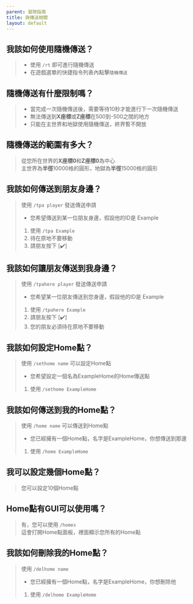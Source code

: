 ```yaml
---
parent: 冒險指南
title: 與傳送相關
layout: default
---
```


## **我該如何使用隨機傳送？**
> - 使用 `/rt` 即可進行隨機傳送
> - 在遊戲選單的快捷指令列表內點擊`隨機傳送`

## **隨機傳送有什麼限制嗎？**
> - 當完成一次隨機傳送後，需要等待10秒才能進行下一次隨機傳送  
> - 無法傳送到**X座標**或**Z座標**在500到-500之間的地方  
> - 只能在主世界和地獄使用隨機傳送，終界暫不開放

## **隨機傳送的範圍有多大？**
> 從您所在世界的**X座標0**和**Z座標0**為中心  
> 主世界為**半徑**10000格的圓形，地獄為**半徑**15000格的圓形

## **我該如何傳送到朋友身邊？**
> 使用 `/tpa player` 發送傳送申請  
>
> - 您希望傳送到某一位朋友身邊，假設他的ID是 Example
> 1. 使用 `/tpa Example`
> 2. 待在原地不要移動
> 3. 請朋友按下 [✔️]

## **我該如何讓朋友傳送到我身邊？**
> 使用 `/tpahere player` 發送傳送申請  
>
> - 您希望某一位朋友傳送到您身邊，假設他的ID是 Example
> 1. 使用 `/tpahere Example`
> 2. 請朋友按下 [✔️]
> 3. 您的朋友必須待在原地不要移動

## **我該如何設定Home點？**
> 使用 `/sethome name` 可以設定Home點
>
> - 您希望設定一個名為ExampleHome的Home傳送點
> 1. 使用 `/sethome ExampleHome`

## **我該如何傳送到我的Home點？**
> 使用 `/home name` 可以傳送到Home點
>
> - 您已經擁有一個Home點，名字是ExampleHome，你想傳送到那邊
> 1. 使用 `/home ExampleHome`

## **我可以設定幾個Home點？**
> 您可以設定10個Home點

## **Home點有GUI可以使用嗎？**
> 有，您可以使用 `/homes`  
> 這會打開Home點面板，裡面顯示您所有的Home點

## **我該如何刪除我的Home點？**
> 使用 `/delhome name`
>
> - 您已經擁有一個Home點，名字是ExampleHome，你想刪除他
> 1. 使用 `/delhome ExampleHome`